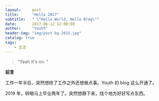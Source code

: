 ```yaml
---
layout:     post
title:      "Hello 2017"
subtitle:   " \"Hello World, Hello Blog\""
date:       2017-06-12 12:00:00
author:     "Youth"
header-img: "img/post-bg-2015.jpg"
catalog: true
tags:
    - 生活
---
```


> “Yeah It's on. ”


**前言**

工作一年半后，突然想除了工作之外还想做点事。Youth 的 blog 这么开通了。

2019 年，转眼马上毕业两年了。突然想静下来，找个地方好好写点东西。




